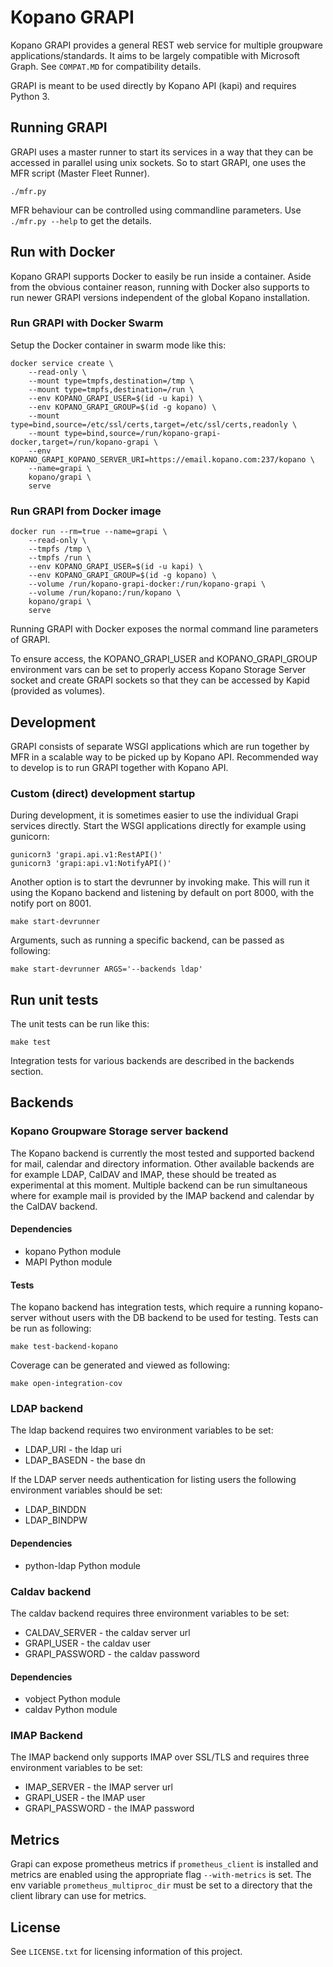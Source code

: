 # Kopano GRAPI

Kopano GRAPI provides a general REST web service for multiple groupware
applications/standards. It aims to be largely compatible with Microsoft Graph.
See `COMPAT.MD` for compatibility details.

GRAPI is meant to be used directly by Kopano API (kapi) and requires Python 3.

## Running GRAPI

GRAPI uses a master runner to start its services in a way that they can be
accessed in parallel using unix sockets. So to start GRAPI, one uses the MFR
script (Master Fleet Runner).

```
./mfr.py
```

MFR behaviour can be controlled using commandline parameters. Use
`./mfr.py --help` to get the details.

## Run with Docker

Kopano GRAPI supports Docker to easily be run inside a container. Aside from
the obvious container reason, running with Docker also supports to run newer
GRAPI versions independent of the global Kopano installation.

### Run GRAPI with Docker Swarm

Setup the Docker container in swarm mode like this:

```
docker service create \
    --read-only \
    --mount type=tmpfs,destination=/tmp \
    --mount type=tmpfs,destination=/run \
	--env KOPANO_GRAPI_USER=$(id -u kapi) \
	--env KOPANO_GRAPI_GROUP=$(id -g kopano) \
    --mount type=bind,source=/etc/ssl/certs,target=/etc/ssl/certs,readonly \
    --mount type=bind,source=/run/kopano-grapi-docker,target=/run/kopano-grapi \
    --env KOPANO_GRAPI_KOPANO_SERVER_URI=https://email.kopano.com:237/kopano \
    --name=grapi \
    kopano/grapi \
    serve
```

### Run GRAPI from Docker image

```
docker run --rm=true --name=grapi \
	--read-only \
	--tmpfs /tmp \
	--tmpfs /run \
	--env KOPANO_GRAPI_USER=$(id -u kapi) \
	--env KOPANO_GRAPI_GROUP=$(id -g kopano) \
	--volume /run/kopano-grapi-docker:/run/kopano-grapi \
	--volume /run/kopano:/run/kopano \
	kopano/grapi \
	serve
```

Running GRAPI with Docker exposes the normal command line parameters of GRAPI.

To ensure access, the KOPANO_GRAPI_USER and KOPANO_GRAPI_GROUP environment vars
can be set to properly access Kopano Storage Server socket and create GRAPI
sockets so that they can be accessed by Kapid (provided as volumes).

## Development

GRAPI consists of separate WSGI applications which are run together by MFR in a
scalable way to be picked up by Kopano API. Recommended way to develop is to
run GRAPI together with Kopano API.

### Custom (direct) development startup

During development, it is sometimes easier to use the individual Grapi services
directly. Start the WSGI applications directly for example using gunicorn:

```
gunicorn3 'grapi.api.v1:RestAPI()'
gunicorn3 'grapi:api.v1:NotifyAPI()'
```

Another option is to start the devrunner by invoking make. This will run it
using the Kopano backend and listening by default on port 8000, with the notify
port on 8001.

```
make start-devrunner
```

Arguments, such as running a specific backend, can be passed as following:

```
make start-devrunner ARGS='--backends ldap'
```

## Run unit tests

The unit tests can be run like this:

```
make test
```

Integration tests for various backends are described in the backends section.

## Backends

### Kopano Groupware Storage server backend

The Kopano backend is currently the most tested and supported backend for mail,
calendar and directory information. Other available backends are for example
LDAP, CalDAV and IMAP, these should be treated as experimental at this moment.
Multiple backend can be run simultaneous where for example mail is provided by
the IMAP backend and calendar by the CalDAV backend.

#### Dependencies

* kopano Python module
* MAPI Python module

#### Tests

The kopano backend has integration tests, which require a running kopano-server
without users with the DB backend to be used for testing. Tests can be run as following:

```
make test-backend-kopano
```

Coverage can be generated and viewed as following:
```
make open-integration-cov
```

### LDAP backend

The ldap backend requires two environment variables to be set:

* LDAP_URI - the ldap uri
* LDAP_BASEDN - the base dn

If the LDAP server needs authentication for listing users the following
environment variables should be set:

* LDAP_BINDDN
* LDAP_BINDPW

#### Dependencies

* python-ldap Python module

### Caldav backend

The caldav backend requires three environment variables to be set:

* CALDAV_SERVER - the caldav server url
* GRAPI_USER - the caldav user
* GRAPI_PASSWORD - the caldav password

#### Dependencies

* vobject Python module
* caldav Python module

### IMAP Backend

The IMAP backend only supports IMAP over SSL/TLS and requires three environment
variables to be set:

* IMAP_SERVER - the IMAP server url
* GRAPI_USER - the IMAP user
* GRAPI_PASSWORD - the IMAP password

## Metrics

Grapi can expose prometheus metrics if `prometheus_client` is installed and
metrics are enabled using the appropriate flag `--with-metrics` is set. The env
variable `prometheus_multiproc_dir` must be set to a directory that the client
library can use for metrics.

## License

See `LICENSE.txt` for licensing information of this project.
